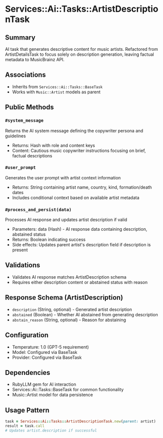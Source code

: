 # Services::Ai::Tasks::ArtistDescriptionTask

## Summary
AI task that generates descriptive content for music artists. Refactored from ArtistDetailsTask to focus solely on description generation, leaving factual metadata to MusicBrainz API.

## Associations
- Inherits from `Services::Ai::Tasks::BaseTask`
- Works with `Music::Artist` models as parent

## Public Methods

### `#system_message`
Returns the AI system message defining the copywriter persona and guidelines
- Returns: Hash with role and content keys
- Content: Cautious music copywriter instructions focusing on brief, factual descriptions

### `#user_prompt`
Generates the user prompt with artist context information
- Returns: String containing artist name, country, kind, formation/death dates
- Includes conditional context based on available artist metadata

### `#process_and_persist(data)`
Processes AI response and updates artist description if valid
- Parameters: data (Hash) - AI response data containing description, abstained status
- Returns: Boolean indicating success
- Side effects: Updates parent artist's description field if description is present

## Validations
- Validates AI response matches ArtistDescription schema
- Requires either description content or abstained status with reason

## Response Schema (ArtistDescription)
- `description` (String, optional) - Generated artist description
- `abstained` (Boolean) - Whether AI abstained from generating description
- `abstain_reason` (String, optional) - Reason for abstaining

## Configuration
- Temperature: 1.0 (GPT-5 requirement)
- Model: Configured via BaseTask
- Provider: Configured via BaseTask

## Dependencies
- RubyLLM gem for AI interaction
- Services::Ai::Tasks::BaseTask for common functionality
- Music::Artist model for data persistence

## Usage Pattern
```ruby
task = Services::Ai::Tasks::ArtistDescriptionTask.new(parent: artist)
result = task.call
# Updates artist.description if successful
```

